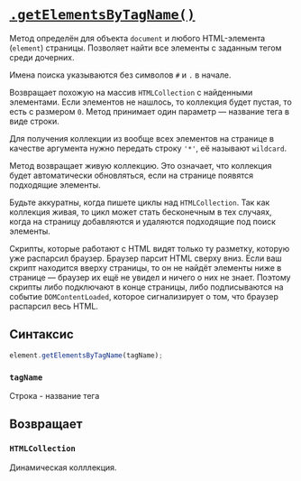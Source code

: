 # [`.getElementsByTagName()`](../index.md)

Метод определён для объекта `document` и любого HTML-элемента (`element`) страницы. Позволяет найти все элементы с заданным тегом среди дочерних.

Имена поиска указываются без символов `#` и `.` в начале.

Возвращает похожую на массив `HTMLCollection` с найденными элементами. Если элементов не нашлось, то коллекция будет пустая, то есть с размером `0`. Метод принимает один параметр — название тега в виде строки.

Для получения коллекции из вообще всех элементов на странице в качестве аргумента нужно передать строку `'*'`, её называют `wildcard`.

Метод возвращает живую коллекцию. Это означает, что коллекция будет автоматически обновляться, если на странице появятся подходящие элементы.

Будьте аккуратны, когда пишете циклы над `HTMLCollection`. Так как коллекция живая, то цикл может стать бесконечным в тех случаях, когда на страницу добавляются и удаляются подходящие под поиск элементы.

Скрипты, которые работают с HTML видят только ту разметку, которую уже распарсил браузер. Браузер парсит HTML сверху вниз. Если ваш скрипт находится вверху страницы, то он не найдёт элементы ниже в странице — браузер их ещё не увидел и ничего о них не знает. Поэтому скрипты либо подключают в конце страницы, либо подписываются на событие `DOMContent​Loaded`, которое сигнализирует о том, что браузер распарсил весь HTML.

## Синтаксис

```js
element.getElementsByTagName(tagName);
```

### `tagName`

Строка - название тега

## Возвращает

### `HTMLCollection`

Динамическая колллекция.
